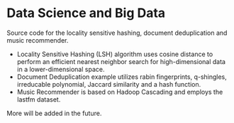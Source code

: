 # Data Science and Big Data

Source code for the locality sensitive hashing, document deduplication and music recommender. 

- Locality Sensitive Hashing (LSH) algorithm uses cosine distance to perform an efficient nearest neighbor search for high-dimensional data in a lower-dimensional space.
- Document Deduplication example utilizes rabin fingerprints, q-shingles, irreducable polynomial, Jaccard similarity and a hash function.
- Music Recommender is based on Hadoop Cascading and employs the lastfm dataset.

More will be added in the future.
